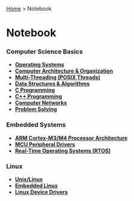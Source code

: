 <a href="./">Home</a> > Notebook

# Notebook



### Computer Science Basics

* **<a href="./operating-systems/">Operating Systems</a>**
* **<a href="./computer-architecture-and-organization/">Computer Architecture & Organization</a>**
* **<a href="./multi-threading/">Multi-Threading (POSIX Threads)</a>**
* **<a href="./data-structures-and-algorithms/">Data Structures & Algorithms</a>**
* **<a href="./c-programming/">C Programming</a>**
* **<a href="./cpp-programming/">C++ Programming</a>**
* **<a href="./computer-networks/">Computer Networks</a>**
* **<a href="./problem-solving/">Problem Solving</a>**

### Embedded Systems

* **<a href="./arm-cortex-m3-m4-processor-architecture/">ARM Cortex-M3/M4 Processor Architecture</a>**
* **<a href="./mcu-peripheral-drivers/">MCU Peripheral Drivers</a>**
* **<a href="./real-time-operating-systems/">Real-Time Operating Systems (RTOS)</a>**

### Linux

* **<a href="./unix-linux/">Unix/Linux</a>**
* **<a href="./embedded-linux/">Embedded Linux</a>**
* **<a href="./linux-device-drivers/">Linux Device Drivers</a>**

